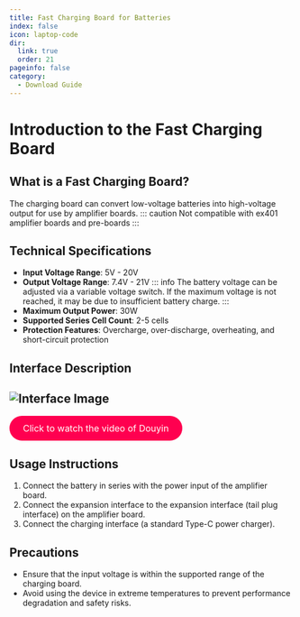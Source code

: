 ```yaml
---
title: Fast Charging Board for Batteries
index: false
icon: laptop-code
dir:
  link: true
  order: 21
pageinfo: false
category:
  - Download Guide
---
```


# Introduction to the Fast Charging Board

## What is a Fast Charging Board?
The charging board can convert low-voltage batteries into high-voltage output for use by amplifier boards.
::: caution
Not compatible with ex401 amplifier boards and pre-boards
:::

## Technical Specifications

- **Input Voltage Range**: 5V - 20V
- **Output Voltage Range**: 7.4V - 21V
::: info
The battery voltage can be adjusted via a variable voltage switch. If the maximum voltage is not reached, it may be due to insufficient battery charge.
:::
- **Maximum Output Power**: 30W
- **Supported Series Cell Count**: 2-5 cells
- **Protection Features**: Overcharge, over-discharge, overheating, and short-circuit protection

## Interface Description
![Interface Image](https://likeyou156156.online:9000/lky/lky/charge/chargerp.jpg)
---
<a href="https://www.douyin.com/video/7444854451191500069" target="_blank" style="display: inline-block; padding: 12px 24px; font-size: 16px; color: #fff; background-color: #ff0050; border-radius: 30px; text-decoration: none;">
  Click to watch the video of Douyin
</a>

## Usage Instructions

1. Connect the battery in series with the power input of the amplifier board.
2. Connect the expansion interface to the expansion interface (tail plug interface) on the amplifier board.
3. Connect the charging interface (a standard Type-C power charger).

## Precautions

- Ensure that the input voltage is within the supported range of the charging board.
- Avoid using the device in extreme temperatures to prevent performance degradation and safety risks.
